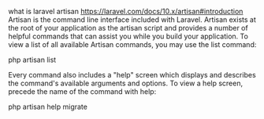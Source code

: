 what is laravel artisan
https://laravel.com/docs/10.x/artisan#introduction
Artisan is the command line interface included with Laravel. Artisan exists at the root of your application as the artisan script and provides a number of helpful commands that can assist you while you build your application. To view a list of all available Artisan commands, you may use the list command:

php artisan list

Every command also includes a "help" screen which displays and describes the command's available arguments and options. To view a help screen, precede the name of the command with help:

php artisan help migrate

